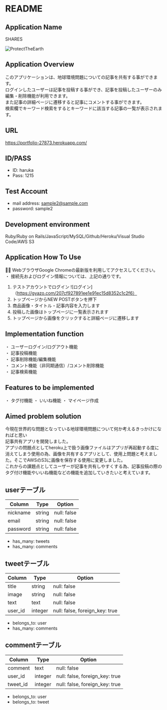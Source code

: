 # README

## Application Name
  SHARES

  ![ProtectTheEarth](https://i.gyazo.com/127fae65d6514e5ba5bb6753c48b0624.jpg)

## Application Overview
  このアプリケーションは、地球環境問題についての記事を共有する事ができます。<br>
  ログインしたユーザーは記事を投稿する事ができ、記事を投稿したユーザーのみ編集・削除機能が利用できます。<br>
  また記事の詳細ページに遷移すると記事にコメントする事ができます。<br>
  検索欄でキーワード検索をするとキーワードに該当する記事の一覧が表示されます。<br>

## URL
  https://portfolio-27873.herokuapp.com/

## ID/PASS
* ID: haruka
* Pass: 1215

## Test Account
* mail address: sample2@sample.com
* password: sample2


## Development environment
Ruby/Ruby on Rails/JavaScript/MySQL/Github/Heroku/Visual Studio Code/AWS S3

## Application How To Use
・ WebブラウザGoogle Chromeの最新版を利用してアクセスしてください。<br>
・ 接続先およびログイン情報については、上記の通りです。
1. テストアカウントでログイン
![ログイン]（https://gyazo.com/207cf927891ee1e91ec15d8352c1c2f6）
2. トップページからNEW POSTボタンを押下
3. 商品画像・タイトル・記事内容を入力します
4. 投稿した画像はトップページに一覧表示されます
5. トップページから画像をクリックすると詳細ページに遷移します



## Implementation function
・ ユーザーログイン/ログアウト機能<br>
・ 記事投稿機能 <br>
・ 記事削除機能/編集機能 <br>
・ コメント機能（非同期通信）/コメント削除機能 <br>
・ 記事検索機能 <br>

## Features to be implemented
・ タグ付機能
・ いいね機能
・ マイページ作成

##  Aimed problem solution
今現在世界的な問題となっている地球環境問題について何か考えるきっかけになればと思い<br>
記事共有アプリを開発しました。<br>
アプリの問題点としてheroku上で扱う画像ファイルはアプリが再起動する度に消えてしまう使用の為、画像を共有するアプリとして、使用上問題と考えました。そこでAWSのS3に画像を保存する使用に変更しました。<br>
これからの課題点としてユーザーが記事を共有しやすくする為、記事投稿の際のタグ付け機能やいいね機能などの機能を追加していきたいと考えています。




## userテーブル

|Column|Type|Option|
|------|----|------|
|nickname|string|null: false|
|email|string|null: false|
|password|string|null: false|

- has_many: tweets
- has_many: comments

## tweetテーブル

|Column|Type|Option|
|------|----|------|
|title|string|null: false|
|image|string|null: false|
|text|text|null: false|
|user_id|integer|null: false, foreign_key: true|

- belongs_to: user
- has_many: comments

## commentテーブル

|Column|Type|Option|
|------|----|------|
|comment|text|null: false|
|user_id|integer|null: false, foreign_key: true|
|tweet_id|integer|null: false, foreign_key: true|

- belongs_to: user
- belongs_to: tweet
